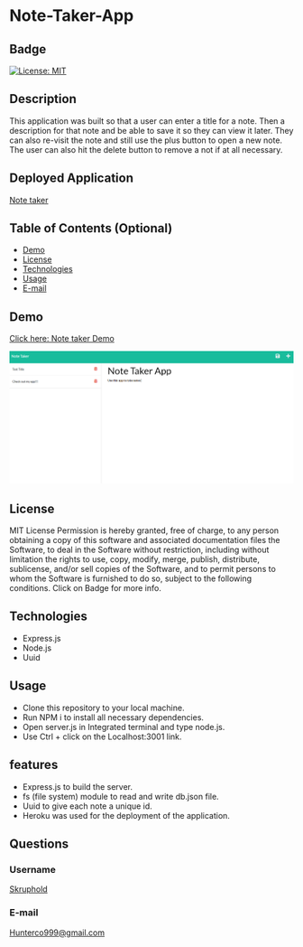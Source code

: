 # Note-Taker-App
## Badge 
[![License: MIT](https://img.shields.io/badge/License-MIT-yellow.svg)](https://opensource.org/licenses/MIT)

## Description 
This application was built so that a user can enter a title for a note. Then a description for that note and be able to save it so they can view it later. They can also re-visit the note and still use the plus button to open a new note. The user can also hit the delete button to remove a not if at all necessary. 

## Deployed Application
[Note taker](https://dry-stream-10950.herokuapp.com/)

## Table of Contents (Optional)
- [Demo](#demo)
- [License](#license)
- [Technologies](#technologies)
- [Usage](#usage)
- [E-mail](#e-mail)

## Demo
[Click here: Note taker Demo](https://watch.screencastify.com/v/54ysIz1xZnZj1oTfJFrq)

![App Screenshot](./assets/Capture.PNG)

## License
MIT License
Permission is hereby granted, free of charge, to any person obtaining a copy of this software and associated documentation files the Software, to deal in the Software without restriction, including without limitation the rights to use, copy, modify, merge, publish, distribute, sublicense, and/or sell copies of the Software, and to permit persons to whom the Software is furnished to do so, subject to the following conditions. Click on Badge for more info.

## Technologies
- Express.js
- Node.js
- Uuid

## Usage
- Clone this repository to your local machine.
- Run NPM i to install all necessary dependencies.
- Open server.js in Integrated terminal and type node.js.
- Use Ctrl + click on the Localhost:3001 link. 

## features
- Express.js to build the server.
- fs (file system) module to read and write db.json file.
- Uuid to give each note a unique id. 
- Heroku was used for the deployment of the application. 

## Questions
### Username
<a href="https://github.com/Skruphold">Skruphold</a>
### E-mail
<a href="mailto: Hunterco999@gmail.com">Hunterco999@gmail.com</a>